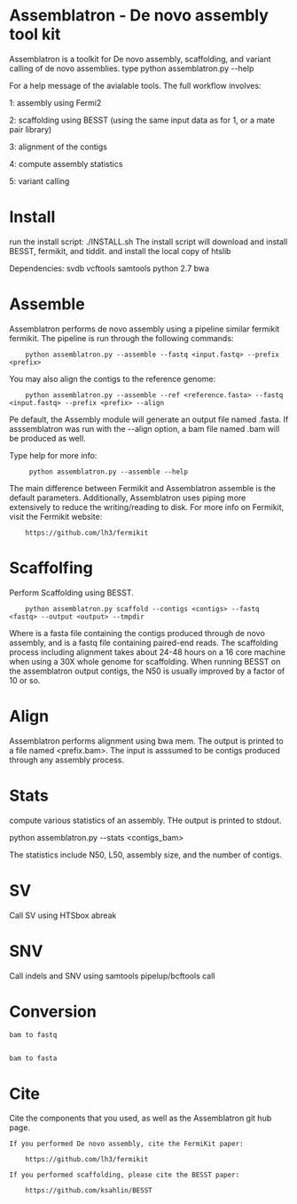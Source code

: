 # Assemblatron - De novo assembly tool kit

Assemblatron is a toolkit for De novo assembly, scaffolding, and variant calling of de  novo assemblies.  type 
	python assemblatron.py --help

For a help message of the avialable tools. The full workflow involves:

1: assembly using Fermi2

2: scaffolding using BESST (using the same input data as for 1, or a mate pair library)

3: alignment of the contigs

4: compute assembly statistics

5: variant calling

# Install

run the install script:
./INSTALL.sh
The install script will download and install BESST, fermikit, and tiddit. and install the local copy of htslib

Dependencies:
	svdb
	vcftools
	samtools
	python 2.7
	bwa

# Assemble
Assemblatron performs de novo assembly using a pipeline similar fermikit fermikit. The pipeline is run through the following commands:

		python assemblatron.py --assemble --fastq <input.fastq> --prefix <prefix>

You may also align the contigs to the reference genome:

		python assemblatron.py --assemble --ref <reference.fasta> --fastq <input.fastq> --prefix <prefix> --align

Pe default, the Assembly module will generate an output file named <prefix>.fasta. If asssemblatron was run with the --align option, a bam file named <prefix>.bam will be produced as well.

Type help for more  info:

		 python assemblatron.py --assemble --help

The main difference between Fermikit and Assemblatron assemble is the default parameters. Additionally, Assemblatron uses piping more  extensively to reduce the writing/reading to disk.
For more info on Fermikit, visit the Fermikit website:

		https://github.com/lh3/fermikit

# Scaffolfing

Perform Scaffolding using BESST. 

		python assemblatron.py scaffold --contigs <contigs> --fastq <fastq> --output <output> --tmpdir
	
Where <Contigs> is a fasta file containing the contigs produced through de novo assembly, and <fastq> is a fastq file containing paired-end reads. The scaffolding process including alignment takes about 24-48 hours on a 16 core machine when using a 30X whole genome for scaffolding.
When running BESST on the assemblatron output contigs, the N50 is usually improved by a factor of 10 or so.

# Align
Assemblatron performs alignment using bwa mem. The output is printed to a file named <prefix.bam>. The input is asssumed to be contigs produced through any assembly process.


# Stats
compute various statistics of an assembly. THe output is printed to stdout.

python assemblatron.py --stats <contigs_bam>
	
The statistics include N50, L50, assembly size, and the number of contigs.

# SV
Call SV using HTSbox abreak

# SNV
Call indels and SNV using samtools pipelup/bcftools call

# Conversion

	bam to fastq


	bam to fasta

# Cite
Cite the components that you used, as well as the Assemblatron git hub page.
 
	If you performed De novo assembly, cite the FermiKit paper:

		https://github.com/lh3/fermikit

	If you performed scaffolding, please cite the BESST paper:

		https://github.com/ksahlin/BESST
